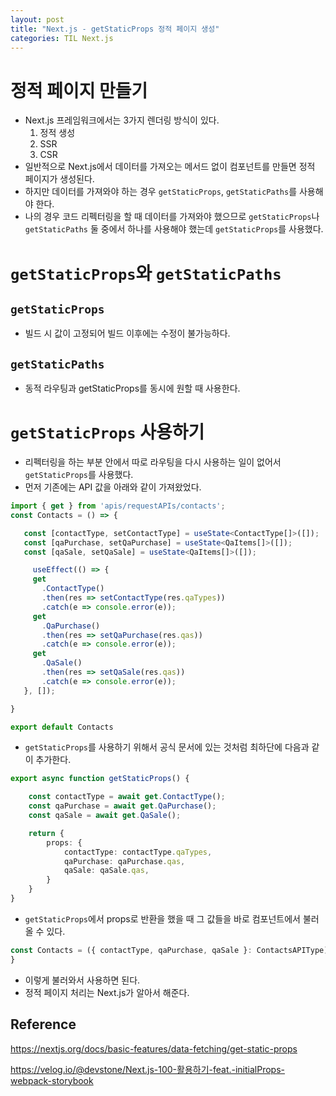 ```yaml
---
layout: post
title: "Next.js - getStaticProps 정적 페이지 생성"
categories: TIL Next.js
---
```


# 정적 페이지 만들기

- Next.js 프레임워크에서는 3가지 렌더링 방식이 있다.
  1. 정적 생성
  2. SSR
  3. CSR
- 일반적으로 Next.js에서 데이터를 가져오는 메서드 없이 컴포넌트를 만들면 정적 페이지가 생성된다.
- 하지만 데이터를 가져와야 하는 경우 `getStaticProps`, `getStaticPaths`를 사용해야 한다.
- 나의 경우 코드 리펙터링을 할 때 데이터를 가져와야 했으므로 `getStaticProps`나 `getStaticPaths` 둘 중에서 하나를 사용해야 했는데 `getStaticProps`를 사용했다.

# `getStaticProps`와 `getStaticPaths`

## `getStaticProps`

- 빌드 시 값이 고정되어 빌드 이후에는 수정이 불가능하다.

## `getStaticPaths`

- 동적 라우팅과 getStaticProps를 동시에 원할 때 사용한다.

# `getStaticProps` 사용하기

- 리펙터링을 하는 부분 안에서 따로 라우팅을 다시 사용하는 일이 없어서 `getStaticProps`를 사용했다.
- 먼저 기존에는 API 값을 아래와 같이 가져왔었다.

```TypeScript
import { get } from 'apis/requestAPIs/contacts';
const Contacts = () => {

   const [contactType, setContactType] = useState<ContactType[]>([]);
   const [qaPurchase, setQaPurchase] = useState<QaItems[]>([]);
   const [qaSale, setQaSale] = useState<QaItems[]>([]);

     useEffect(() => {
     get
       .ContactType()
       .then(res => setContactType(res.qaTypes))
       .catch(e => console.error(e));
     get
       .QaPurchase()
       .then(res => setQaPurchase(res.qas))
       .catch(e => console.error(e));
     get
       .QaSale()
       .then(res => setQaSale(res.qas))
       .catch(e => console.error(e));
   }, []);

}

export default Contacts
```

- `getStaticProps`를 사용하기 위해서 공식 문서에 있는 것처럼 최하단에 다음과 같이 추가한다.

```TypeScript
export async function getStaticProps() {

    const contactType = await get.ContactType();
    const qaPurchase = await get.QaPurchase();
    const qaSale = await get.QaSale();

    return {
        props: {
            contactType: contactType.qaTypes,
            qaPurchase: qaPurchase.qas,
            qaSale: qaSale.qas,
        }
    }
}
```

- `getStaticProps`에서 props로 반환을 했을 때 그 값들을 바로 컴포넌트에서 불러올 수 있다.

```TypeScript
const Contacts = ({ contactType, qaPurchase, qaSale }: ContactsAPIType) => {
}
```

- 이렇게 불러와서 사용하면 된다.
- 정적 페이지 처리는 Next.js가 알아서 해준다.

## Reference

https://nextjs.org/docs/basic-features/data-fetching/get-static-props

https://velog.io/@devstone/Next.js-100-활용하기-feat.-initialProps-webpack-storybook
